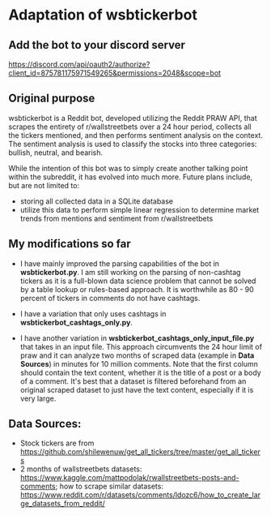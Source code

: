 # Adaptation of wsbtickerbot

## Add the bot to your discord server

https://discord.com/api/oauth2/authorize?client_id=875781175971549265&permissions=2048&scope=bot

## Original purpose
wsbtickerbot is a Reddit bot, developed utilizing the Reddit PRAW API, that scrapes the entirety of r/wallstreetbets over a 24 hour period, collects all the tickers mentioned, and then performs sentiment analysis on the context. The sentiment analysis is used to classify the stocks into three categories: bullish, neutral, and bearish.

While the intention of this bot was to simply create another talking point within the subreddit, it has evolved into much more. Future plans include, but are not limited to:
- storing all collected data in a SQLite database
- utilize this data to perform simple linear regression to determine market trends from mentions and sentiment from r/wallstreetbets

## My modifications so far

- I have mainly improved the parsing capabilities of the bot in **wsbtickerbot.py**. I am still working on the parsing of non-cashtag tickers as it is a full-blown data science problem that cannot be solved by a table lookup or rules-based approach. It is worthwhile as 80 - 90 percent of tickers in comments do not have cashtags.

- I have a variation that only uses cashtags in **wsbtickerbot_cashtags_only.py**.

- I have another variation in **wsbtickerbot_cashtags_only_input_file.py** that takes in an input file. This approach circumvents the 24 hour limit of praw and it can analyze two months of scraped data (example in **Data Sources**) in minutes for 10 million comments. Note that the first column should contain the text content, whether it is the title of a post or a body of a comment. It's best that a dataset is filtered beforehand from an original scraped dataset to just have the text content, especially if it is very large.

## Data Sources:
- Stock tickers are from https://github.com/shilewenuw/get_all_tickers/tree/master/get_all_tickers
- 2 months of wallstreetbets datasets: https://www.kaggle.com/mattpodolak/rwallstreetbets-posts-and-comments; how to scrape similar datasets: https://www.reddit.com/r/datasets/comments/ldozc6/how_to_create_large_datasets_from_reddit/ 
